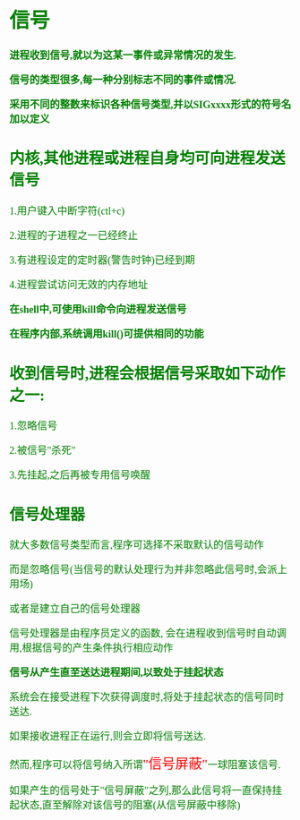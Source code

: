 <font size=4 color=green face="微软雅黑">

# 信号

**进程收到信号,就以为这某一事件或异常情况的发生.**

**信号的类型很多,每一种分别标志不同的事件或情况.**

**采用不同的整数来标识各种信号类型,并以SIGxxxx形式的符号名加以定义**

## 内核,其他进程或进程自身均可向进程发送信号

1.用户键入中断字符(ctl+c)

2.进程的子进程之一已经终止

3.有进程设定的定时器(警告时钟)已经到期

4.进程尝试访问无效的内存地址

**在shell中,可使用kill命令向进程发送信号**

**在程序内部,系统调用kill()可提供相同的功能**

## 收到信号时,进程会根据信号采取如下动作之一:

1.忽略信号

2.被信号"杀死"

3.先挂起,之后再被专用信号唤醒

## 信号处理器

就大多数信号类型而言,程序可选择不采取默认的信号动作

而是忽略信号(当信号的默认处理行为并非忽略此信号时,会派上用场)

或者是建立自己的信号处理器

信号处理器是由程序员定义的函数, 会在进程收到信号时自动调用,根据信号的产生条件执行相应动作

**信号从产生直至送达进程期间,以致处于挂起状态**

系统会在接受进程下次获得调度时,将处于挂起状态的信号同时送达.

如果接收进程正在运行,则会立即将信号送达.

然而,程序可以将信号纳入所谓<font color=red size=5>"信号屏蔽"</font>一球阻塞该信号.

如果产生的信号处于"信号屏蔽"之列,那么此信号将一直保持挂起状态,直至解除对该信号的阻塞(从信号屏蔽中移除)

